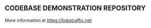CODEBASE DEMONSTRATION REPOSITORY
---------------------------------

More information at https://linkstraffic.net
